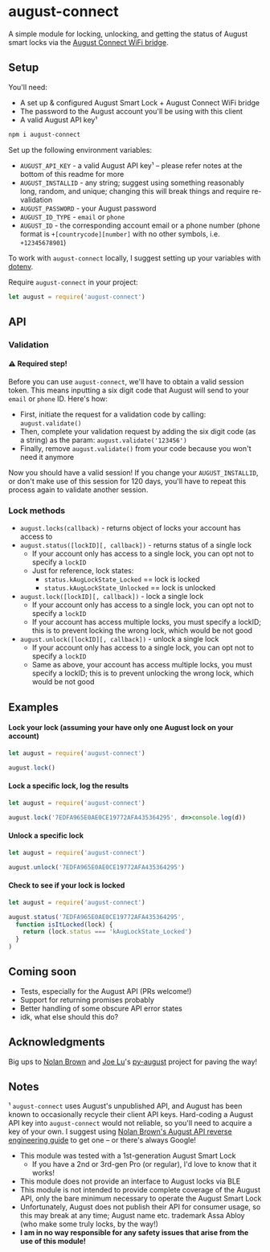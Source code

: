 # august-connect

A simple module for locking, unlocking, and getting the status of August smart locks via the [August Connect WiFi bridge](https://august.com/products/august-connect-wifi-bridge/).


## Setup
You'll need:

- A set up & configured August Smart Lock + August Connect WiFi bridge
- The password to the August account you'll be using with this client
- A valid August API key¹

```sh
npm i august-connect
```

Set up the following environment variables:
- `AUGUST_API_KEY` - a valid August API key¹ – please refer notes at the bottom of this readme for more
- `AUGUST_INSTALLID` - any string; suggest using something reasonably long, random, and unique; changing this will break things and require re-validation
- `AUGUST_PASSWORD` - your August password
- `AUGUST_ID_TYPE` - `email` or `phone`
- `AUGUST_ID` - the corresponding account email or a phone number (phone format is `+[countrycode][number]` with no other symbols, i.e. `+12345678901`)

To work with `august-connect` locally, I suggest setting up your variables with [dotenv](https://www.npmjs.com/package/dotenv).

Require `august-connect` in your project:
```javascript
let august = require('august-connect')
```

## API

### Validation
#### ⚠️ Required step!

Before you can use `august-connect`, we'll have to obtain a valid session token. This means inputting a six digit code that August will send to your `email` or `phone` ID. Here's how:

- First, initiate the request for a validation code by calling: `august.validate()`
- Then, complete your validation request by adding the six digit code (as a string) as the param: `august.validate('123456')`
- Finally, remove `august.validate()` from your code because you won't need it anymore

Now you should have a valid session! If you change your `AUGUST_INSTALLID`, or don't make use of this session for 120 days, you'll have to repeat this process again to validate another session.


### Lock methods

- `august.locks(callback)` - returns object of locks your account has access to
- `august.status([lockID][, callback])` - returns status of a single lock
  - If your account only has access to a single lock, you can opt not to specify a `lockID`
  - Just for reference, lock states:
    - `status.kAugLockState_Locked` == lock is locked
    - `status.kAugLockState_Unlocked` == lock is unlocked
- `august.lock([lockID][, callback])` - lock a single lock
  - If your account only has access to a single lock, you can opt not to specify a `lockID`
  - If your account has access multiple locks, you must specify a lockID; this is to prevent locking the wrong lock, which would be not good 
- `august.unlock([lockID][, callback])` - unlock a single lock
  - If your account only has access to a single lock, you can opt not to specify a `lockID`
  - Same as above, your account has access multiple locks, you must specify a lockID; this is to prevent unlocking the wrong lock, which would be not good


## Examples

#### Lock your lock (assuming your have only one August lock on your account)
```javascript
let august = require('august-connect')

august.lock()
```

#### Lock a specific lock, log the results
```javascript
let august = require('august-connect')

august.lock('7EDFA965E0AE0CE19772AFA435364295', d=>console.log(d))
```

#### Unlock a specific lock
```javascript
let august = require('august-connect')

august.unlock('7EDFA965E0AE0CE19772AFA435364295')
```

#### Check to see if your lock is locked
```javascript
let august = require('august-connect')

august.status('7EDFA965E0AE0CE19772AFA435364295',
  function isItLocked(lock) {
    return (lock.status === 'kAugLockState_Locked') 
  }
)
```


## Coming soon
- Tests, especially for the August API (PRs welcome!)
- Support for returning promises probably
- Better handling of some obscure API error states
- idk, what else should this do?


## Acknowledgments
Big ups to [Nolan Brown](https://medium.com/@nolanbrown/august-lock-rest-apis-the-basics-7ec7f31e7874) and [Joe Lu](https://github.com/snjoetw)'s [py-august](https://github.com/snjoetw/py-august) project for paving the way!


## Notes
¹ `august-connect` uses August's unpublished API, and August has been known to occasionally recycle their client API keys. Hard-coding a August API key into `august-connect` would not reliable, so you'll need to acquire a key of your own. I suggest using [Nolan Brown's August API reverse engineering guide](https://medium.com/@nolanbrown/the-process-of-reverse-engineering-the-august-lock-api-9dbd12ab65cb) to get one – or there's always Google!

- This module was tested with a 1st-generation August Smart Lock
  - If you have a 2nd or 3rd-gen Pro (or regular), I'd love to know that it works!
- This module does not provide an interface to August locks via BLE
- This module is not intended to provide complete coverage of the August API, only the bare minimum necessary to operate the August Smart Lock
- Unfortunately, August does not publish their API for consumer usage, so this may break at any time; August name etc. trademark Assa Abloy (who make some truly locks, by the way!)
- **I am in no way responsible for any safety issues that arise from the use of this module!**
